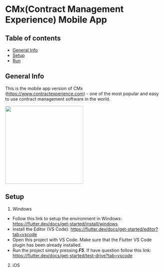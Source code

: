 # CMx(Contract Management Experience) Mobile App

## Table of contents
* [General Info](##General-Info)
* [Setup](##Setup)
* [Run](##Run)

## General Info
  This is the mobile app version of CMx (https://www.contractexperience.com) - one of the most popular and easy to use contract management software in the world.

  <img src='https://github.com/sysintellects/cmx-mobile/blob/master/assets/img/Preview.png' width='250'>
  
## Setup 
1. Windows
  - Follow this link to setup the environment in Windows: https://flutter.dev/docs/get-started/install/windows
  - Install the Editor (VS Code): https://flutter.dev/docs/get-started/editor?tab=vscode
  - Open this project with VS Code. Make sure that the Flutter VS Code plugin has been already installed. 
  - Run the project simply pressing ***F5***. If have question follow this link: https://flutter.dev/docs/get-started/test-drive?tab=vscode
2. iOS
